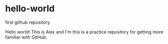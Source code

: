 # hello-world
first github repository

Hello world!  This is Alex and I'm this is a practice repository for getting more familiar with GitHub.

